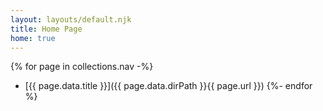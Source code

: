 ```yaml
---
layout: layouts/default.njk
title: Home Page
home: true
---
```


{% for page in collections.nav -%}
- [{{ page.data.title }}]({{ page.data.dirPath }}{{ page.url }})
{%- endfor %}
